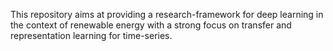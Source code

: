 This repository aims at providing a research-framework for deep learning in the context of renewable energy with a strong focus on transfer and representation learning for time-series.